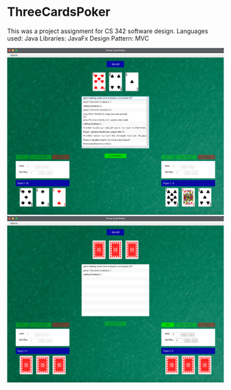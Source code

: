 # ThreeCardsPoker

This was a project assignment for CS 342 software design. 
Languages used: Java
Libraries: JavaFx
Design Pattern: MVC



<img src="/game-screenshot-1.png?raw=true" alt="screenshot of game-play" width="700" height="auto">

<img src="/game-screenshot-2.png?raw=true" alt="screenshot of game-play" width="700" height="auto">

